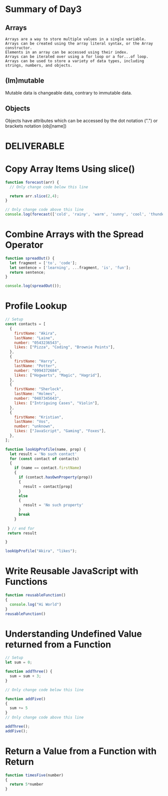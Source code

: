 

# Summary of Day3


## Arrays

    Arrays are a way to store multiple values in a single variable.
    Arrays can be created using the array literal syntax, or the Array constructor.
    Elements in an array can be accessed using their index.
    Arrays can be iterated over using a for loop or a for...of loop.
    Arrays can be used to store a variety of data types, including strings, numbers, and objects.
## (Im)mutable
Mutable data is changeable data, contrary to immutable data.
## Objects
Objects have attributes which can be accessed by the dot notation (".")  or brackets notation (obj[name])
# DELIVERABLE

# Copy Array Items Using slice()
```javascript
function forecast(arr) {
  // Only change code below this line

  return arr.slice(2,4);
}

// Only change code above this line
console.log(forecast(['cold', 'rainy', 'warm', 'sunny', 'cool', 'thunderstorms']));
```
# Combine Arrays with the Spread Operator	
```javascript
function spreadOut() {
  let fragment = ['to', 'code'];
  let sentence = ['learning', ...fragment, 'is', 'fun'];
  return sentence;
}

console.log(spreadOut());
```
# Profile Lookup	
```javascript
// Setup
const contacts = [
  {
    firstName: "Akira",
    lastName: "Laine",
    number: "0543236543",
    likes: ["Pizza", "Coding", "Brownie Points"],
  },
  {
    firstName: "Harry",
    lastName: "Potter",
    number: "0994372684",
    likes: ["Hogwarts", "Magic", "Hagrid"],
  },
  {
    firstName: "Sherlock",
    lastName: "Holmes",
    number: "0487345643",
    likes: ["Intriguing Cases", "Violin"],
  },
  {
    firstName: "Kristian",
    lastName: "Vos",
    number: "unknown",
    likes: ["JavaScript", "Gaming", "Foxes"],
  },
];

function lookUpProfile(name, prop) {
  let result = 'No such contact'
  for (const contact of contacts)
  {
    if (name == contact.firstName)
    {
      if (contact.hasOwnProperty(prop))
      {
        result = contact[prop]
      }
      else
      {
        result = 'No such property'
      }
      break
    }
 
 } // end for
 return result

}

lookUpProfile("Akira", "likes");
```
# Write Reusable JavaScript with Functions	
```javascript
function reusableFunction()
{
  console.log("Hi World")
}
reusableFunction()
```
# Understanding Undefined Value returned from a Function
```javascript
// Setup
let sum = 0;

function addThree() {
  sum = sum + 3;
}

// Only change code below this line

function addFive()
{
  sum += 5
}
// Only change code above this line

addThree();
addFive();
```
# Return a Value from a Function with Return
```javascript
function timesFive(number)
{
  return 5*number
}
```